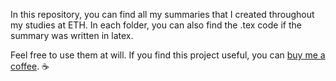 In this repository, you can find all my summaries that I created throughout my studies at ETH. In each folder, you can also find the .tex code if the summary was written in latex.

Feel free to use them at will. If you find this project useful, you can [buy me a coffee](https://www.buymeacoffee.com/szekerbalazs). ☕
